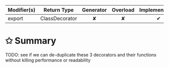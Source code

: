 | Modifier(s)                            | Return Type                    | Generator                        | Overload                         | Implementation                        |
|----------------------------------------|--------------------------------|:--------------------------------:|:--------------------------------:|:-------------------------------------:|
| export | ClassDecorator | ✘ | ✘  | ✔ |

# &#10025; Summary

TODO: see if we can de-duplicate these 3 decorators and their functions without killing performance or readability